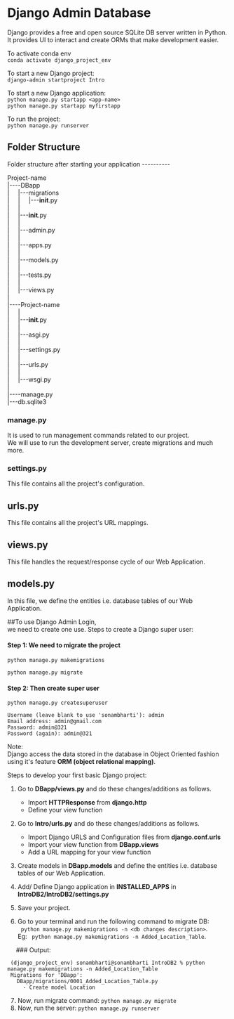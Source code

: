 # Django Admin Database
Django provides a free and open source SQLite DB server written in Python. <br/>
It provides UI to interact and create ORMs that make development easier. <br/>

To activate conda env <br/>
`conda activate django_project_env` <br/>

To start a new Django project: <br/>
`django-admin startproject Intro` <br/>

To start a new Django application:  <br/>
`python manage.py startapp <app-name>` <br/>
`python manage.py startapp myfirstapp` <br/>

To run the project: <br/>
`python manage.py runserver` <br/>


## Folder Structure


Folder structure after starting your application ---------- <br/>

Project-name <br/>
|----DBapp <br/>
|&nbsp;&nbsp;&nbsp;&nbsp;&nbsp;|---migrations <br/>
|&nbsp;&nbsp;&nbsp;&nbsp;&nbsp;|&nbsp;&nbsp;&nbsp;&nbsp;&nbsp;|---__init__.py <br/>
|&nbsp;&nbsp;&nbsp;&nbsp;&nbsp;| <br/>
|&nbsp;&nbsp;&nbsp;&nbsp;&nbsp;|---__init__.py <br/>
|&nbsp;&nbsp;&nbsp;&nbsp;&nbsp;| <br/>
|&nbsp;&nbsp;&nbsp;&nbsp;&nbsp;|---admin.py <br/>
|&nbsp;&nbsp;&nbsp;&nbsp;&nbsp;| <br/>
|&nbsp;&nbsp;&nbsp;&nbsp;&nbsp;|---apps.py <br/>
|&nbsp;&nbsp;&nbsp;&nbsp;&nbsp;| <br/>
|&nbsp;&nbsp;&nbsp;&nbsp;&nbsp;|---models.py <br/>
|&nbsp;&nbsp;&nbsp;&nbsp;&nbsp;| <br/>
|&nbsp;&nbsp;&nbsp;&nbsp;&nbsp;|---tests.py <br/>
|&nbsp;&nbsp;&nbsp;&nbsp;&nbsp;| <br/>
|&nbsp;&nbsp;&nbsp;&nbsp;&nbsp;|---views.py <br/>
| <br/>
|----Project-name <br/>
|&nbsp;&nbsp;&nbsp;&nbsp;&nbsp;| <br/>
|&nbsp;&nbsp;&nbsp;&nbsp;&nbsp;|---__init__.py <br/>
|&nbsp;&nbsp;&nbsp;&nbsp;&nbsp;| <br/>
|&nbsp;&nbsp;&nbsp;&nbsp;&nbsp;|---asgi.py <br/>
|&nbsp;&nbsp;&nbsp;&nbsp;&nbsp;|<br/>
|&nbsp;&nbsp;&nbsp;&nbsp;&nbsp;|---settings.py <br/>
|&nbsp;&nbsp;&nbsp;&nbsp;&nbsp;| <br/>
|&nbsp;&nbsp;&nbsp;&nbsp;&nbsp;|---urls.py <br/>
|&nbsp;&nbsp;&nbsp;&nbsp;&nbsp;| <br/>
|&nbsp;&nbsp;&nbsp;&nbsp;&nbsp;|---wsgi.py <br/>
|<br/>
|----manage.py <br/>
|---db.sqlite3 <br/>





### manage.py
It is used to run management commands related to our project. <br/>
We will use to run the development server, create migrations and much more.

### settings.py
This file contains all the project's configuration.

## urls.py
This file contains all the project's URL mappings.

## views.py
This file handles the request/response cycle of our Web Application.

## models.py
In this file, we define the entities i.e. database tables of our Web Application.



##To use Django Admin Login,  <br/>
we need to create one use. Steps to create a Django super user: <br/>

#### Step 1: We need to migrate the project <br/>

`python manage.py makemigrations` <br/>

`python manage.py migrate` <br/>

#### Step 2: Then create super user <br/>
 `python manage.py createsuperuser` <br/>


    Username (leave blank to use 'sonambharti'): admin 
    Email address: admin@gmail.com 
    Password: admin@321 
    Password (again): admin@321 



Note: <br/>
Django access the data stored in the database in Object Oriented fashion using it's feature **ORM (object relational mapping)**.


Steps to develop your first basic Django project:

1. Go to **DBapp/views.py** and do these changes/additions as follows.
    - Import **HTTPResponse** from **django.http**
    - Define your view function

2. Go to **Intro/urls.py** and do these changes/additions as follows.
    - Import Django URLS and Configuration files from **django.conf.urls**
    - Import your view function from **DBapp.views**
    - Add a URL mapping for your view function

3. Create models in **DBapp.models** and define the entities i.e. database tables of our Web Application.

4. Add/ Define Django application in **INSTALLED_APPS** in  **IntroDB2/IntroDB2/settings.py**

5. Save your project.

6. Go to your terminal and run the following command to migrate DB: <br/> ` python manage.py makemigrations -n <db changes description>`.<br/> Eg: ` python manage.py makemigrations -n Added_Location_Table`.

&nbsp;&nbsp;&nbsp;&nbsp;&nbsp;### Output: <br/>
     
     (django_project_env) sonambharti@sonambharti IntroDB2 % python manage.py makemigrations -n Added_Location_Table 
     Migrations for 'DBapp': 
       DBapp/migrations/0001_Added_Location_Table.py 
         - Create model Location 
     

7. Now, run migrate command: `python manage.py migrate`
8. Now, run the server: `python manage.py runserver`
